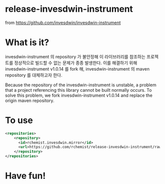 # release-invesdwin-instrument
from https://github.com/invesdwin/invesdwin-instrument

# What is it?
invesdwin-instrument 의 repository 가 불안정해 이 라이브러리를 참조하는 프로젝트를 정상적으로 빌드할 수 없는 문제가 종종 발생한다.
이를 해결하기 위해 invesdwin-instrument v1.0.14 를 fork 해, invesdwin-instrument 의 maven repository 를 대체하고자 한다.

Because the repository of the invesdwin-instrument is unstable, a problem that a project referencing this library cannot be built normally occurs. 
To solve this problem, we fork invesdwin-instrument v1.0.14 and replace the origin maven repository.

# To use

```xml
<repositories>
    <repository>
      <id>rchemist.invesdwin.mirror</id>
      <url>https://github.com/rchemist/release-invesdwin-instrument/raw/main/releases</url>
    </repository>
</repositories>
```

# Have fun!